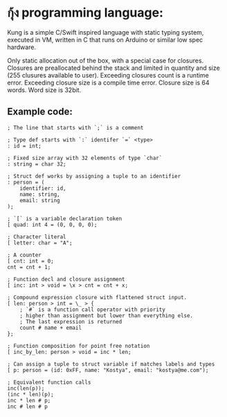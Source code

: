 # กุ้ง programming language:

Kung is a simple C/Swift inspired language with static typing system,
executed in VM, written in C that runs on Arduino or similar low spec hardware.

Only static allocation out of the box, with a special case for closures.
Closures are preallocated behind the stack and limited in quantity and size (255 clusures available to user).
Exceeding closures count is a runtime error. Exceeding closure size is a compile time error.
Closure size is 64 words. Word size is 32bit.

## Example code:

```
; The line that starts with `;` is a comment

; Type def starts with `:` identifer `=` <type>
: id = int;

; Fixed size array with 32 elements of type `char`
: string = char 32;

; Struct def works by assigning a tuple to an identifier
: person = (
	identifier: id,
	name: string,
	email: string
);

; `[` is a variable declaration token
[ quad: int 4 = (0, 0, 0, 0);

; Character literal
[ letter: char = "A";

; A counter
[ cnt: int = 0;
cnt = cnt + 1;

; Function decl and closure assignment
[ inc: int > void = \x > cnt = cnt + x;

; Compound expression closure with flattened struct input.
[ len: person > int = \_ > {
	; `#` is a function call operator with priority
	; higher than assignment but lower than everything else.
	; The last expression is returned
	count # name + email
};

; Function composition for point free notation
[ inc_by_len: person > void = inc * len;

; Can assign a tuple to struct variable if matches labels and types
[ p: person = (id: 0xFF, name: "Kostya", email: "kostya@me.com");

; Equivalent function calls
inc(len(p));
(inc * len)(p);
inc * len # p;
inc # len # p
```
